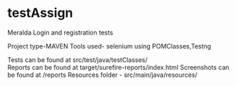 # testAssign
 Meralda Login and registration tests
 
 
 Project type-MAVEN
 Tools used- selenium using POMClasses,Testng
 
Tests can be found at src/test/java/testClasses/ <br>
Reports can be found at target/surefire-reports/index.html
Screenshots can be found at /reports
Resources folder - src/main/java/resources/
